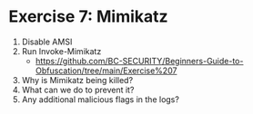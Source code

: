 # Exercise 7: Mimikatz
1. Disable AMSI
2. Run Invoke-Mimikatz
   - https://github.com/BC-SECURITY/Beginners-Guide-to-Obfuscation/tree/main/Exercise%207
3. Why is Mimikatz being killed?
4. What can we do to prevent it?
5. Any additional malicious flags in the logs?
